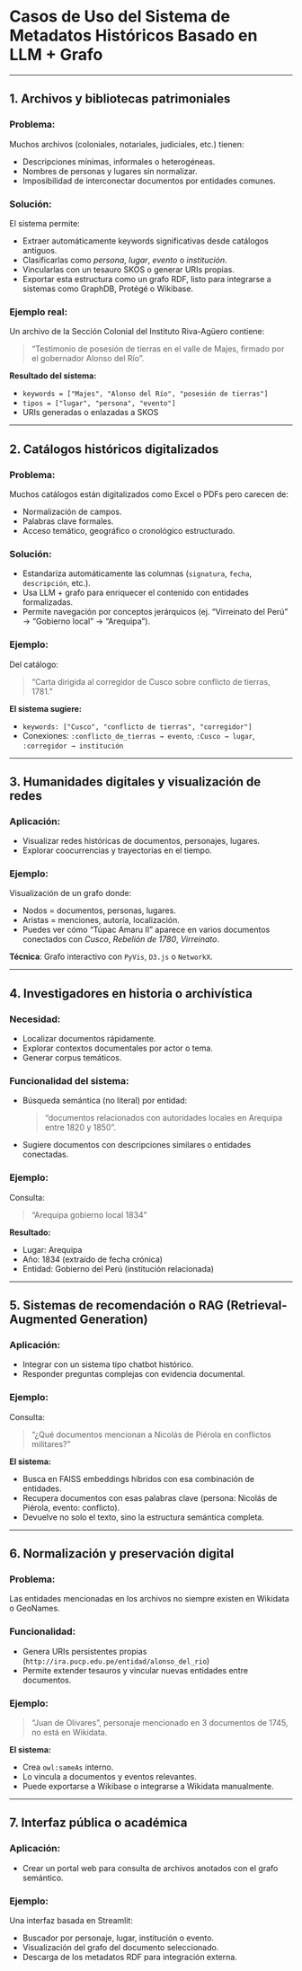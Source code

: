 
# Casos de Uso del Sistema de Metadatos Históricos Basado en LLM + Grafo

---

## 1. Archivos y bibliotecas patrimoniales

### Problema:
Muchos archivos (coloniales, notariales, judiciales, etc.) tienen:

- Descripciones mínimas, informales o heterogéneas.
- Nombres de personas y lugares sin normalizar.
- Imposibilidad de interconectar documentos por entidades comunes.

### Solución:
El sistema permite:

- Extraer automáticamente keywords significativas desde catálogos antiguos.
- Clasificarlas como *persona*, *lugar*, *evento* o *institución*.
- Vincularlas con un tesauro SKOS o generar URIs propias.
- Exportar esta estructura como un grafo RDF, listo para integrarse a sistemas como GraphDB, Protégé o Wikibase.

### Ejemplo real:
Un archivo de la Sección Colonial del Instituto Riva-Agüero contiene:

> “Testimonio de posesión de tierras en el valle de Majes, firmado por el gobernador Alonso del Río”.

**Resultado del sistema:**

- `keywords = ["Majes", "Alonso del Río", "posesión de tierras"]`
- `tipos = ["lugar", "persona", "evento"]`
- URIs generadas o enlazadas a SKOS

---

## 2. Catálogos históricos digitalizados

### Problema:
Muchos catálogos están digitalizados como Excel o PDFs pero carecen de:

- Normalización de campos.
- Palabras clave formales.
- Acceso temático, geográfico o cronológico estructurado.

### Solución:
- Estandariza automáticamente las columnas (`signatura`, `fecha`, `descripción`, etc.).
- Usa LLM + grafo para enriquecer el contenido con entidades formalizadas.
- Permite navegación por conceptos jerárquicos (ej. “Virreinato del Perú” → “Gobierno local” → “Arequipa”).

### Ejemplo:
Del catálogo:

> “Carta dirigida al corregidor de Cusco sobre conflicto de tierras, 1781.”

**El sistema sugiere:**

- `keywords: ["Cusco", "conflicto de tierras", "corregidor"]`
- Conexiones: `:conflicto_de_tierras → evento`, `:Cusco → lugar`, `:corregidor → institución`

---

## 3. Humanidades digitales y visualización de redes

### Aplicación:
- Visualizar redes históricas de documentos, personajes, lugares.
- Explorar coocurrencias y trayectorias en el tiempo.

### Ejemplo:
Visualización de un grafo donde:

- Nodos = documentos, personas, lugares.
- Aristas = menciones, autoría, localización.
- Puedes ver cómo “Túpac Amaru II” aparece en varios documentos conectados con *Cusco*, *Rebelión de 1780*, *Virreinato*.

**Técnica**: Grafo interactivo con `PyVis`, `D3.js` o `NetworkX`.

---

## 4. Investigadores en historia o archivística

### Necesidad:
- Localizar documentos rápidamente.
- Explorar contextos documentales por actor o tema.
- Generar corpus temáticos.

### Funcionalidad del sistema:
- Búsqueda semántica (no literal) por entidad:  
  > “documentos relacionados con autoridades locales en Arequipa entre 1820 y 1850”.
- Sugiere documentos con descripciones similares o entidades conectadas.

### Ejemplo:
Consulta:

> “Arequipa gobierno local 1834”

**Resultado:**

- Lugar: Arequipa  
- Año: 1834 (extraído de fecha crónica)  
- Entidad: Gobierno del Perú (institución relacionada)

---

## 5. Sistemas de recomendación o RAG (Retrieval-Augmented Generation)

### Aplicación:
- Integrar con un sistema tipo chatbot histórico.
- Responder preguntas complejas con evidencia documental.

### Ejemplo:
Consulta:

> “¿Qué documentos mencionan a Nicolás de Piérola en conflictos militares?”

**El sistema:**

- Busca en FAISS embeddings híbridos con esa combinación de entidades.
- Recupera documentos con esas palabras clave (persona: Nicolás de Piérola, evento: conflicto).
- Devuelve no solo el texto, sino la estructura semántica completa.

---

## 6. Normalización y preservación digital

### Problema:
Las entidades mencionadas en los archivos no siempre existen en Wikidata o GeoNames.

### Funcionalidad:
- Genera URIs persistentes propias (`http://ira.pucp.edu.pe/entidad/alonso_del_rio`)
- Permite extender tesauros y vincular nuevas entidades entre documentos.

### Ejemplo:
> “Juan de Olivares”, personaje mencionado en 3 documentos de 1745, no está en Wikidata.

**El sistema:**

- Crea `owl:sameAs` interno.
- Lo vincula a documentos y eventos relevantes.
- Puede exportarse a Wikibase o integrarse a Wikidata manualmente.

---

## 7. Interfaz pública o académica

### Aplicación:
- Crear un portal web para consulta de archivos anotados con el grafo semántico.

### Ejemplo:
Una interfaz basada en Streamlit:

- Buscador por personaje, lugar, institución o evento.
- Visualización del grafo del documento seleccionado.
- Descarga de los metadatos RDF para integración externa.

